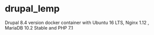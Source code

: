 # drupal_lemp
Drupal 8.4 version docker container with Ubuntu 16 LTS, Nginx 1.12 , MariaDB 10.2 Stable and PHP 7.1
